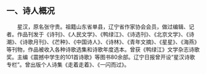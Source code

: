 ## 一、诗人概况

&emsp;&emsp;星汉，原名张守贵。祖籍山东省单县，辽宁省作家协会会员，做过编辑、记者。作品刊发于《诗刊》、《人民文学》、《鸭绿江》、《诗选刊》、《北京文学》、《诗潮》、《诗歌月刊》、《芒种》、《中国诗人》、《诗林》、《青年文摘》、《星星》、《海燕》等刊物，作品被收入各种诗歌选集和诗歌年度选本。曾获《鸭绿江》文学杂志诗歌奖。主编《震撼中学生的101首诗歌》等图书80余部。辽宁日报曾开设“星汉诗歌专栏”。曾出版个人诗集《走着走着》、《一闪而过》。